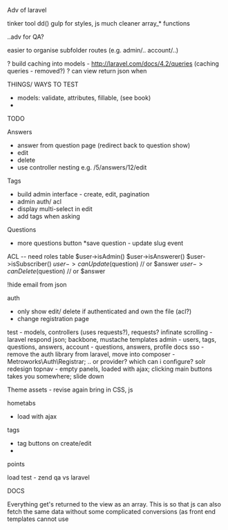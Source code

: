 Adv of laravel

tinker tool
dd()
gulp for styles, js
much cleaner
array_* functions


..adv for QA?

easier to organise subfolder routes (e.g. admin/.. account/..)


? build caching into models - http://laravel.com/docs/4.2/queries (caching queries - removed?)
? can view return json when 


THINGS/ WAYS TO TEST

- models: validate, attributes, fillable, (see book)
- 

TODO

Answers
- answer from question page (redirect back to question show)
- edit
- delete
- use controller nesting e.g. /5/answers/12/edit

Tags
- build admin interface - create, edit, pagination
- admin auth/ acl
- display multi-select in edit
- add tags when asking

Questions
- more questions button
*save question - update slug event

ACL -- need roles table
$user->isAdmin()
$user->isAnswerer()
$user->isSubscriber()
$user->canUpdate($question) // or $answer
$user->canDelete($question) // or $answer

!hide email from json


auth 
- only show edit/ delete if authenticated and own the file (acl?)
- change registration page


test - models, controllers (uses requests?), requests?
infinate scrolling - laravel respond json; backbone, mustache templates
admin - users, tags, questions, answers, 
account - questions, answers, profile
docs
sso - remove the auth library from laravel, move into composer - Metroworks\Auth\Registrar;
.. or provider? which can i configure?
solr
redesign topnav - empty panels, loaded with ajax; clicking main buttons takes you somewhere; slide down

Theme
assets - revise again
bring in CSS, js

hometabs
- load with ajax

tags
- tag buttons on create/edit
- 

points

load test - zend qa vs laravel


DOCS

Everything get's returned to the view as an array. This is so that js can also fetch the same data without some complicated conversions (as front end templates cannot use 
